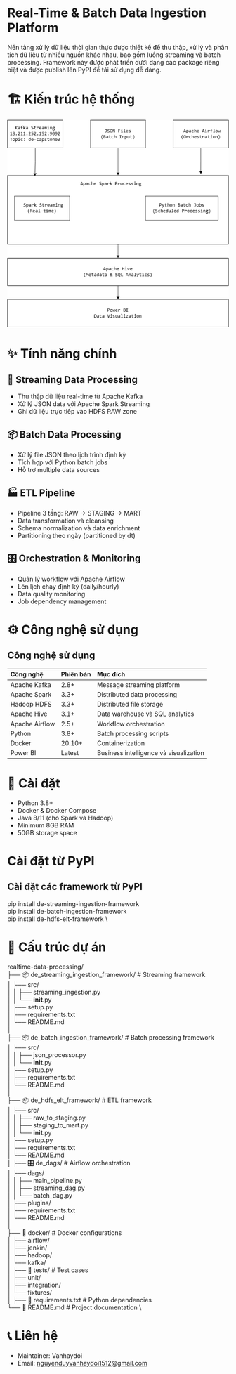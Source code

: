 # Real-Time & Batch Data Ingestion Platform
Nền tảng xử lý dữ liệu thời gian thực được thiết kế để thu thập, xử lý và phân tích dữ liệu từ nhiều nguồn khác nhau, bao gồm luồng streaming và batch processing. Framework này được phát triển dưới dạng các package riêng biệt và được publish lên PyPI để tái sử dụng dễ dàng.
# 🏗️ Kiến trúc hệ thống
![Kiến trúc hệ thống](./Data%20Processing.png)
# ✨ Tính năng chính
## 🌊 Streaming Data Processing
- Thu thập dữ liệu real-time từ Apache Kafka
- Xử lý JSON data với Apache Spark Streaming
- Ghi dữ liệu trực tiếp vào HDFS RAW zone
## 📦 Batch Data Processing
- Xử lý file JSON theo lịch trình định kỳ
- Tích hợp với Python batch jobs
- Hỗ trợ multiple data sources
## 🏭 ETL Pipeline
- Pipeline 3 tầng: RAW → STAGING → MART
- Data transformation và cleansing
- Schema normalization và data enrichment
- Partitioning theo ngày (partitioned by dt)
## 🎛️ Orchestration & Monitoring
- Quản lý workflow với Apache Airflow
- Lên lịch chạy định kỳ (daily/hourly)
- Data quality monitoring
- Job dependency management
# ⚙️ Công nghệ sử dụng
## Công nghệ sử dụng

| Công nghệ | Phiên bản | Mục đích |
|:-----------|:-----------|:----------|
| Apache Kafka | 2.8+ | Message streaming platform |
| Apache Spark | 3.3+ | Distributed data processing |
| Hadoop HDFS | 3.3+ | Distributed file storage |
| Apache Hive | 3.1+ | Data warehouse và SQL analytics |
| Apache Airflow | 2.5+ | Workflow orchestration |
| Python | 3.8+ | Batch processing scripts |
| Docker | 20.10+ | Containerization |
| Power BI | Latest | Business intelligence và visualization |
# 🚀 Cài đặt
- Python 3.8+
- Docker & Docker Compose
- Java 8/11 (cho Spark và Hadoop)
- Minimum 8GB RAM
- 50GB storage space
# Cài đặt từ PyPI
## Cài đặt các framework từ PyPI
pip install de-streaming-ingestion-framework \
pip install de-batch-ingestion-framework  \
pip install de-hdfs-elt-framework \
# 📁 Cấu trúc dự án
realtime-data-processing/ \
├── 📦 de_streaming_ingestion_framework/    # Streaming framework \
│   ├── src/ \
│   │   ├── streaming_ingestion.py \
│   │   └── __init__.py \
│   ├── setup.py \
│   ├── requirements.txt \
│   └── README.md \
│ \
├── 📦 de_batch_ingestion_framework/        # Batch processing framework  \
│   ├── src/ \
│   │   ├── json_processor.py \
│   │   └── __init__.py \
│   ├── setup.py \
│   ├── requirements.txt \
│   └── README.md \
│ \
├── 📦 de_hdfs_elt_framework/              # ETL framework \
│   ├── src/ \
│   │   ├── raw_to_staging.py \
│   │   ├── staging_to_mart.py \
│   │   └── __init__.py \
│   ├── setup.py \
│   ├── requirements.txt \
│   └── README.md \
│
├── 🎛️ de_dags/                           # Airflow orchestration \
│   ├── dags/ \
│   │   ├── main_pipeline.py \
│   │   ├── streaming_dag.py \
│   │   └── batch_dag.py \
│   ├── plugins/ \
│   ├── requirements.txt \
│   └── README.md \
│ \
├── 🐳 docker/                            # Docker configurations \
│   ├── airflow/ \
│   ├── jenkin/ \
│   ├── hadoop/ \
│   └── kafka/ \
│
├── 🧪 tests/                            # Test cases \
│   ├── unit/ \
│   ├── integration/ \
│   └── fixtures/ \
│
├── 📄 requirements.txt                  # Python dependencies \
└── 📖 README.md                        # Project documentation \
# 📞 Liên hệ 
- Maintainer: Vanhaydoi
- Email: nguyenduyvanhaydoi1512@gmail.com
